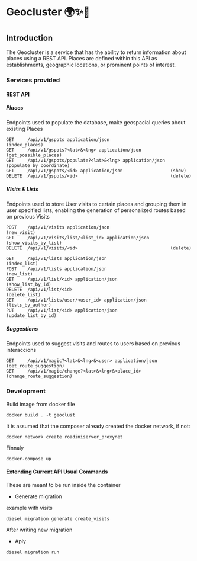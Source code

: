 # Geocluster 🌍✨🛫

## Introduction
The Geocluster is a service that has the ability to return information about places using a REST API. Places are defined within this API as establishments, geographic locations, or prominent points of interest.

### Services provided

#### REST API

##### Places
Endpoints used to populate the database, make geospacial queries about existing Places

```
GET     /api/v1/gspots application/json                       (index_places)
GET     /api/v1/gspots?<lat>&<lng> application/json           (get_possible_places)
GET     /api/v1/gspots/populate?<lat>&<lng> application/json  (populate_by_coordinate)
GET     /api/v1/gspots/<id> application/json                  (show)
DELETE  /api/v1/gspots/<id>                                   (delete)
```

##### Visits & Lists
Endpoints used to store User visits to certain places and grouping them in user specified lists, enabling the generation of personalized routes based on previous Visits

```
POST    /api/v1/visits application/json                       (new_visit)
GET     /api/v1/visits/list/<list_id> application/json        (show_visits_by_list)
DELETE  /api/v1/visits/<id>                                   (delete)

GET     /api/v1/lists application/json                        (index_list)
POST    /api/v1/lists application/json                        (new_list)
GET     /api/v1/list/<id> application/json                    (show_list_by_id)
DELETE  /api/v1/list/<id>                                     (delete_list)
GET     /api/v1/lists/user/<user_id> application/json         (lists_by_author)
PUT     /api/v1/list/<id> application/json                    (update_list_by_id)
```

##### Suggestions
Endpoints used to suggest visits and routes to users based on previous interaccions

```
GET     /api/v1/magic?<lat>&<lng>&<user> application/json     (get_route_suggestion)
GET     /api/v1/magic/change?<lat>&<lng>&<place_id>           (change_route_suggestion)
```

### Development

Build image from docker file

```
docker build . -t geoclust
```

It is assumed that the composer already created the docker network, if not:
```
docker network create roadiniserver_proxynet
```

Finnaly
```
docker-compose up
```

#### Extending Current API Usual Commands
These are meant to be run inside the container

- Generate migration

example with visits
```
diesel migration generate create_visits
```

After writing new migration
- Aply
```
diesel migration run
```


